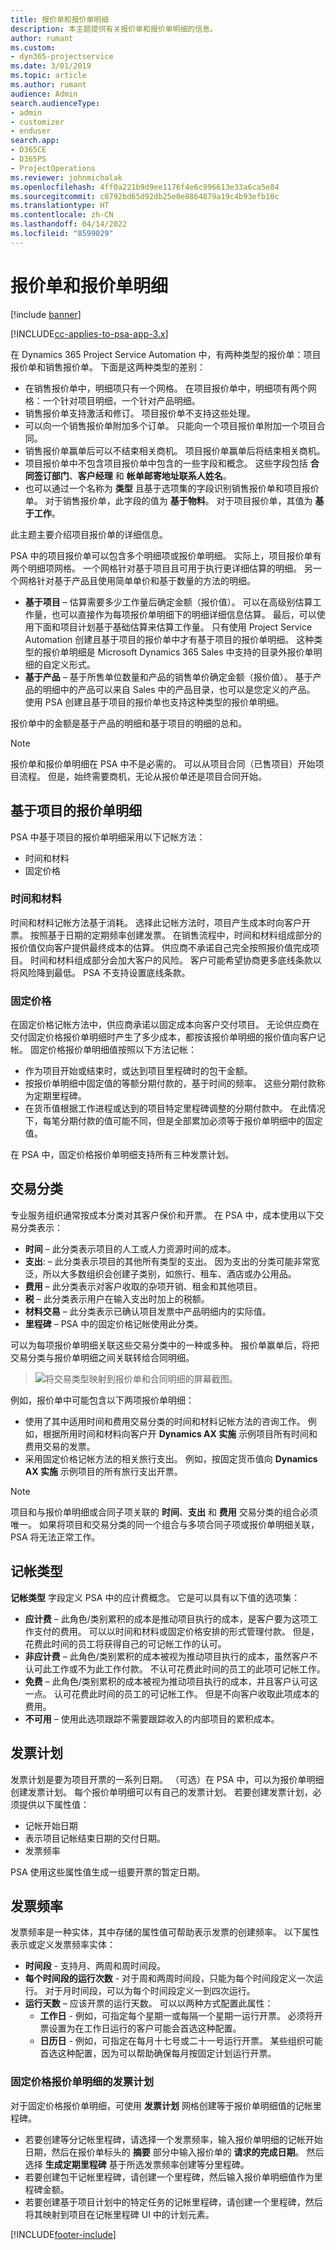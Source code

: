 ```yaml
---
title: 报价单和报价单明细
description: 本主题提供有关报价单和报价单明细的信息。
author: rumant
ms.custom:
- dyn365-projectservice
ms.date: 3/01/2019
ms.topic: article
ms.author: rumant
audience: Admin
search.audienceType:
- admin
- customizer
- enduser
search.app:
- D365CE
- D365PS
- ProjectOperations
ms.reviewer: johnmichalak
ms.openlocfilehash: 4ff0a221b9d9ee1176f4e6c996613e33a6ca5e84
ms.sourcegitcommit: c0792bd65d92db25e0e8864879a19c4b93efb10c
ms.translationtype: HT
ms.contentlocale: zh-CN
ms.lasthandoff: 04/14/2022
ms.locfileid: "8599029"
---
```

# <a name="quotes-and-quote-lines"></a>报价单和报价单明细

[!include [banner](../includes/psa-now-project-operations.md)]

[!INCLUDE[cc-applies-to-psa-app-3.x](../includes/cc-applies-to-psa-app-3x.md)]

在 Dynamics 365 Project Service Automation 中，有两种类型的报价单：项目报价单和销售报价单。 下面是这两种类型的差别：

- 在销售报价单中，明细项只有一个网格。 在项目报价单中，明细项有两个网格：一个针对项目明细，一个针对产品明细。
- 销售报价单支持激活和修订。 项目报价单不支持这些处理。
- 可以向一个销售报价单附加多个订单。 只能向一个项目报价单附加一个项目合同。
- 销售报价单赢单后可以不结束相关商机。 项目报价单赢单后将结束相关商机。
- 项目报价单中不包含项目报价单中包含的一些字段和概念。 这些字段包括 **合同签订部门**、**客户经理** 和 **帐单邮寄地址联系人姓名**。  
- 也可以通过一个名称为 **类型** 且基于选项集的字段识别销售报价单和项目报价单。 对于销售报价单，此字段的值为 **基于物料**。 对于项目报价单，其值为 **基于工作**。

此主题主要介绍项目报价单的详细信息。

PSA 中的项目报价单可以包含多个明细项或报价单明细。 实际上，项目报价单有两个明细项网格。 一个网格针对基于项目且可用于执行更详细估算的明细。 另一个网格针对基于产品且使用简单单价和基于数量的方法的明细。

- **基于项目** – 估算需要多少工作量后确定金额（报价值）。 可以在高级别估算工作量，也可以直接作为每项报价单明细下的明细详细信息估算。 最后，可以使用下面和项目计划基于基础估算来估算工作量。 只有使用 Project Service Automation 创建且基于项目的报价单中才有基于项目的报价单明细。 这种类型的报价单明细是 Microsoft Dynamics 365 Sales 中支持的目录外报价单明细的自定义形式。
- **基于产品** – 基于所售单位数量和产品的销售单价确定金额（报价值）。 基于产品的明细中的产品可以来自 Sales 中的产品目录，也可以是您定义的产品。 使用 PSA 创建且基于项目的报价单也支持这种类型的报价单明细。

报价单中的金额是基于产品的明细和基于项目的明细的总和。

> [!NOTE]
> 报价单和报价单明细在 PSA 中不是必需的。 可以从项目合同（已售项目）开始项目流程。 但是，始终需要商机，无论从报价单还是项目合同开始。

## <a name="project-based-quote-lines"></a>基于项目的报价单明细

PSA 中基于项目的报价单明细采用以下记帐方法：

- 时间和材料
- 固定价格

### <a name="time-and-material"></a>时间和材料

时间和材料记帐方法基于消耗。 选择此记帐方法时，项目产生成本时向客户开票。 按照基于日期的定期频率创建发票。 在销售流程中，时间和材料组成部分的报价值仅向客户提供最终成本的估算。 供应商不承诺自己完全按照报价值完成项目。 时间和材料组成部分会加大客户的风险。 客户可能希望协商更多底线条款以将风险降到最低。 PSA 不支持设置底线条款。

### <a name="fixed-price"></a>固定价格

在固定价格记帐方法中，供应商承诺以固定成本向客户交付项目。 无论供应商在交付固定价格报价单明细时产生了多少成本，都按该报价单明细的报价值向客户记帐。 固定价格报价单明细值按照以下方法记帐： 

- 作为项目开始或结束时，或达到项目里程碑时的包干金额。 
- 按报价单明细中固定值的等额分期付款的，基于时间的频率。 这些分期付款称为定期里程碑。
- 在货币值根据工作进程或达到的项目特定里程碑调整的分期付款中。 在此情况下，每笔分期付款的值可能不同，但是全部累加必须等于报价单明细中的固定值。

在 PSA 中，固定价格报价单明细支持所有三种发票计划。

## <a name="transaction-classification"></a>交易分类

专业服务组织通常按成本分类对其客户保价和开票。 在 PSA 中，成本使用以下交易分类表示：

- **时间** – 此分类表示项目的人工或人力资源时间的成本。
- **支出**: – 此分类表示项目的其他所有类型的支出。 因为支出的分类可能非常宽泛，所以大多数组织会创建子类别，如旅行、租车、酒店或办公用品。
- **费用** – 此分类表示对客户收取的杂项开销、租金和其他项目。 
- **税** – 此分类表示用户在输入支出时加上的税额。
- **材料交易** – 此分类表示已确认项目发票中产品明细内的实际值。
- **里程碑** – PSA 中的固定价格记帐使用此分类。

可以为每项报价单明细关联这些交易分类中的一种或多种。 报价单赢单后，将把交易分类与报价单明细之间关联转给合同明细。
 
> ![将交易类型映射到报价单和合同明细的屏幕截图。](media/basic-guide-5.png)
  
例如，报价单中可能包含以下两项报价单明细： 
- 使用了其中适用时间和费用交易分类的时间和材料记帐方法的咨询工作。 例如，根据所用时间和材料向客户开 **Dynamics AX 实施** 示例项目所有时间和费用交易的发票。 
- 采用固定价格记帐方法的相关旅行支出。 例如，按固定货币值向 **Dynamics AX 实施** 示例项目的所有旅行支出开票。

> [!NOTE]
> 项目和与报价单明细或合同子项关联的 **时间**、**支出** 和 **费用** 交易分类的组合必须唯一。 如果将项目和交易分类的同一个组合与多项合同子项或报价单明细关联，PSA 将无法正常工作。

## <a name="billing-types"></a>记帐类型

**记帐类型** 字段定义 PSA 中的应计费概念。 它是可以具有以下值的选项集：

- **应计费** – 此角色/类别累积的成本是推动项目执行的成本，是客户要为这项工作支付的费用。 可以以时间和材料或固定价格安排的形式管理付款。 但是，花费此时间的员工将获得自己的可记帐工作的认可。
- **非应计费** – 此角色/类别累积的成本被视为推动项目执行的成本，虽然客户不认可此工作或不为此工作付款。 不认可花费此时间的员工的此项可记帐工作。
- **免费** – 此角色/类别累积的成本被视为推动项目执行的成本，并且客户认可这一点。 认可花费此时间的员工的可记帐工作。 但是不向客户收取此项成本的费用。
- **不可用** – 使用此选项跟踪不需要跟踪收入的内部项目的累积成本。

## <a name="invoice-schedule"></a>发票计划

发票计划是要为项目开票的一系列日期。 （可选）在 PSA 中，可以为报价单明细创建发票计划。 每个报价单明细可以有自己的发票计划。 若要创建发票计划，必须提供以下属性值：

- 记帐开始日期 
- 表示项目记帐结束日期的交付日期。
- 发票频率

PSA 使用这些属性值生成一组要开票的暂定日期。

## <a name="invoice-frequency"></a>发票频率

发票频率是一种实体，其中存储的属性值可帮助表示发票的创建频率。 以下属性表示或定义发票频率实体：

- **时间段** - 支持月、两周和周时间段。 
- **每个时间段的运行次数** - 对于周和两周时间段，只能为每个时间段定义一次运行。 对于月时间段，可以为每个时间段定义一到四次运行。 
- **运行天数** – 应该开票的运行天数。 可以以两种方式配置此属性：
  - **工作日** - 例如，可指定每个星期一或每隔一个星期一运行开票。 必须将开票设置为在工作日运行的客户可能会首选这种配置。 
  - **日历日** - 例如，可指定在每月十七号或二十一号运行开票。 某些组织可能首选这种配置，因为可以帮助确保每月按固定计划运行开票。
  
### <a name="invoice-schedule-for-a-fixed-price-quote-line"></a>固定价格报价单明细的发票计划

对于固定价格报价单明细，可使用 **发票计划** 网格创建等于报价单明细值的记帐里程碑。

- 若要创建等分记帐里程碑，请选择一个发票频率，输入报价单明细的记帐开始日期，然后在报价单标头的 **摘要** 部分中输入报价单的 **请求的完成日期**。 然后选择 **生成定期里程碑** 基于所选发票频率创建等分里程碑。 
- 若要创建包干记帐里程碑，请创建一个里程碑，然后输入报价单明细值作为里程碑金额。
- 若要创建基于项目计划中的特定任务的记帐里程碑，请创建一个里程碑，然后将其映射到项目在记帐里程碑 UI 中的计划元素。


[!INCLUDE[footer-include](../includes/footer-banner.md)]
